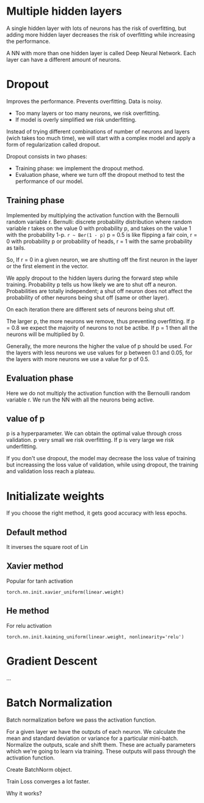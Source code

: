 # Multiple hidden layers

A single hidden layer with lots of neurons has the risk of overfitting, but adding more hidden layer decreases the risk of overfitting while increasing the performance. 

A NN with more than one hidden layer is called Deep Neural Network. Each layer can have a different amount of neurons.

# Dropout

Improves the performance. Prevents overfitting. Data is noisy. 

- Too many layers or too many neurons, we risk overfitting.
- If model is overly simplified we risk underfitting.

Instead of trying different combinations of number of neurons and layers (wich takes too much time), we will start with a complex model and apply a form of regularization called dropout. 

Dropout consists in two phases:
- Training phase: we implement the dropout method.
- Evaluation phase, where we turn off the dropout method to test the performance of our model.

## Training phase

Implemented by multiplying the activation function with the Bernoulli random variable r. Bernulli: discrete probability distribution where random variable r takes on the value 0 with probability p, and takes on the value 1 with the probability 1-p. ```r ~ Ber(1 - p)``` p = 0.5 is like flipping a fair coin, r = 0 with probability p or probability of heads, r = 1 with the same probability as tails.

So, If r = 0 in a given neuron, we are shutting off the first neuron in the layer or the first element in the vector.

We apply dropout to the hidden layers during the forward step while training. Probability p tells us how likely we are to shut off a neuron. Probabilities are totally independent; a shut off neuron does not affect the probability of other neurons being shut off (same or other layer).

On each iteration there are different sets of neurons being shut off. 

The larger p, the more neurons we remove, thus preventing overfitting. If p = 0.8 we expect the majority of neurons to not be actibe. If p = 1 then all the neurons will be multiplied by 0. 

Generally, the more neurons the higher the value of p should be used. For the layers with less neurons we use values for p between 0.1 and 0.05, for the layers with more neurons we use a value for p of 0.5.

## Evaluation phase

Here we do not multiply the activation function with the Bernoulli random variable r. We run the NN with all the neurons being active. 

## value of p

p is a hyperparameter. We can obtain the optimal value through cross validation. p very small we risk overfitting. If p is very large we risk underfitting.

If you don't use dropout, the model may decrease the loss value of training but increassing the loss value of validation, while using dropout, the training and validation loss reach a plateau.

# Initializate weights

If you choose the right method, it gets good accuracy with less epochs.

## Default method

It inverses the square root of Lin

## Xavier method

Popular for tanh activation

```torch.nn.init.xavier_uniform(linear.weight) ```

## He method

For relu activation

```torch.nn.init.kaiming_uniform(linear.weight, nonlinearity='relu') ```

# Gradient Descent

...

# Batch Normalization

Batch normalization before we pass the activation function. 

For a given layer we have the outputs of each neuron. We calculate the mean and standard deviation or variance for a particular mini-batch. Normalize the outputs, scale and shift them. These are actually parameters which we're going to learn via training. These outputs will pass through the activation function.

Create BatchNorm object.

Train Loss converges a lot faster.

Why it works? 